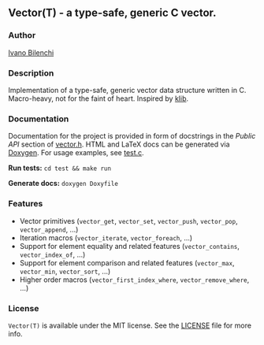 ## Vector(T) - a type-safe, generic C vector.

### Author

[Ivano Bilenchi](https://ivanobilenchi.com)


### Description

Implementation of a type-safe, generic vector data structure written in C.
Macro-heavy, not for the faint of heart. Inspired by [klib](https://github.com/attractivechaos/klib).


### Documentation

Documentation for the project is provided in form of docstrings in the *Public API* section of [vector.h](include/vector.h). HTML and LaTeX docs can be generated via [Doxygen](http://www.doxygen.nl). For usage examples, see [test.c](test/test.c).

**Run tests:** `cd test && make run`

**Generate docs:** `doxygen Doxyfile`


### Features

- Vector primitives (`vector_get`, `vector_set`, `vector_push`, `vector_pop`, `vector_append`, ...)
- Iteration macros (`vector_iterate`, `vector_foreach`, ...)
- Support for element equality and related features (`vector_contains`, `vector_index_of`, ...)
- Support for element comparison and related features (`vector_max`, `vector_min`, `vector_sort`, ...)
- Higher order macros (`vector_first_index_where`, `vector_remove_where`, ...)


### License

`Vector(T)` is available under the MIT license. See the [LICENSE](./LICENSE) file for more info.
